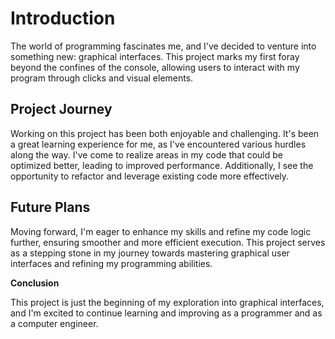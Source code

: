# Introduction

The world of programming fascinates me, and I've decided to venture into something new: graphical interfaces. This project marks my first foray beyond the confines of the console, allowing users to interact with my program through clicks and visual elements.

## Project Journey

Working on this project has been both enjoyable and challenging. It's been a great learning experience for me, as I've encountered various hurdles along the way. I've come to realize areas in my code that could be optimized better, leading to improved performance. Additionally, I see the opportunity to refactor and leverage existing code more effectively.

## Future Plans

Moving forward, I'm eager to enhance my skills and refine my code logic further, ensuring smoother and more efficient execution. This project serves as a stepping stone in my journey towards mastering graphical user interfaces and refining my programming abilities.

**Conclusion**

This project is just the beginning of my exploration into graphical interfaces, and I'm excited to continue learning and improving as a programmer and as a computer engineer.
